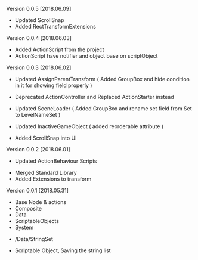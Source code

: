 Version 0.0.5 [2018.06.09]
- Updated ScrollSnap 
- Added RectTransformExtensions

Version 0.0.4 [2018.06.03]
- Added ActionScript from the project
- ActionScript have notifier and object base on scriptObject

Version 0.0.3 [2018.06.02]
- Updated AssignParentTransform ( Added GroupBox and hide condition in it  for showing field properly )
- Deprecated ActionController and Replaced ActionStarter instead
- Updated SceneLoader ( Added GroupBox and rename set field from Set to LevelNameSet )

- Updated InactiveGameObject ( added reorderable attribute )
- Added ScrollSnap into UI


Version 0.0.2 [2018.06.01]

* Updated ActionBehaviour Scripts
- Merged Standard Library
- Added Extensions to transform



Version 0.0.1 [2018.05.31]
- Base Node & actions
- Composite
- Data
- ScriptableObjects
- System

* /Data/StringSet
 - Scriptable Object, Saving the string list 